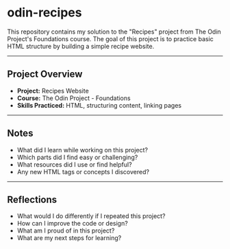 # odin-recipes
This repository contains my solution to the "Recipes" project from The Odin Project's Foundations course. The goal of this project is to practice basic HTML structure by building a simple recipe website.

---

## Project Overview

- **Project:** Recipes Website
- **Course:** The Odin Project - Foundations
- **Skills Practiced:** HTML, structuring content, linking pages

---

## Notes

- What did I learn while working on this project?
- Which parts did I find easy or challenging?
- What resources did I use or find helpful?
- Any new HTML tags or concepts I discovered?

---

## Reflections

- What would I do differently if I repeated this project?
- How can I improve the code or design?
- What am I proud of in this project?
- What are my next steps for learning?
